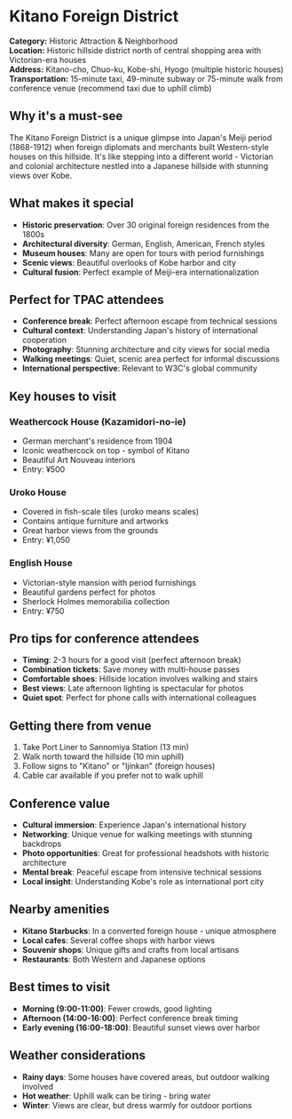 # Kitano Foreign District

**Category:** Historic Attraction & Neighborhood  
**Location:** Historic hillside district north of central shopping area with Victorian-era houses  
**Address:** Kitano-cho, Chuo-ku, Kobe-shi, Hyogo (multiple historic houses)  
**Transportation:** 15-minute taxi, 49-minute subway or 75-minute walk from conference venue (recommend taxi due to uphill climb)  

## Why it's a must-see

The Kitano Foreign District is a unique glimpse into Japan's Meiji period (1868-1912) when foreign diplomats and merchants built Western-style houses on this hillside. It's like stepping into a different world - Victorian and colonial architecture nestled into a Japanese hillside with stunning views over Kobe.

## What makes it special

- **Historic preservation**: Over 30 original foreign residences from the 1800s
- **Architectural diversity**: German, English, American, French styles
- **Museum houses**: Many are open for tours with period furnishings
- **Scenic views**: Beautiful overlooks of Kobe harbor and city
- **Cultural fusion**: Perfect example of Meiji-era internationalization

## Perfect for TPAC attendees

- **Conference break**: Perfect afternoon escape from technical sessions
- **Cultural context**: Understanding Japan's history of international cooperation
- **Photography**: Stunning architecture and city views for social media
- **Walking meetings**: Quiet, scenic area perfect for informal discussions
- **International perspective**: Relevant to W3C's global community

## Key houses to visit

### Weathercock House (Kazamidori-no-ie)
- German merchant's residence from 1904
- Iconic weathercock on top - symbol of Kitano
- Beautiful Art Nouveau interiors
- Entry: ¥500

### Uroko House
- Covered in fish-scale tiles (uroko means scales)
- Contains antique furniture and artworks
- Great harbor views from the grounds
- Entry: ¥1,050

### English House
- Victorian-style mansion with period furnishings
- Beautiful gardens perfect for photos
- Sherlock Holmes memorabilia collection
- Entry: ¥750

## Pro tips for conference attendees

- **Timing**: 2-3 hours for a good visit (perfect afternoon break)
- **Combination tickets**: Save money with multi-house passes
- **Comfortable shoes**: Hillside location involves walking and stairs
- **Best views**: Late afternoon lighting is spectacular for photos
- **Quiet spot**: Perfect for phone calls with international colleagues

## Getting there from venue

1. Take Port Liner to Sannomiya Station (13 min)
2. Walk north toward the hillside (10 min uphill)
3. Follow signs to "Kitano" or "Ijinkan" (foreign houses)
4. Cable car available if you prefer not to walk uphill

## Conference value

- **Cultural immersion**: Experience Japan's international history
- **Networking**: Unique venue for walking meetings with stunning backdrops
- **Photo opportunities**: Great for professional headshots with historic architecture
- **Mental break**: Peaceful escape from intensive technical sessions
- **Local insight**: Understanding Kobe's role as international port city

## Nearby amenities

- **Kitano Starbucks**: In a converted foreign house - unique atmosphere
- **Local cafes**: Several coffee shops with harbor views
- **Souvenir shops**: Unique gifts and crafts from local artisans
- **Restaurants**: Both Western and Japanese options

## Best times to visit

- **Morning (9:00-11:00)**: Fewer crowds, good lighting
- **Afternoon (14:00-16:00)**: Perfect conference break timing
- **Early evening (16:00-18:00)**: Beautiful sunset views over harbor

## Weather considerations

- **Rainy days**: Some houses have covered areas, but outdoor walking involved
- **Hot weather**: Uphill walk can be tiring - bring water
- **Winter**: Views are clear, but dress warmly for outdoor portions
